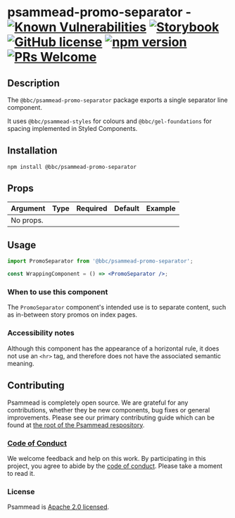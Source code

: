 # psammead-promo-separator - [![Known Vulnerabilities](https://snyk.io/test/github/bbc/psammead/badge.svg?targetFile=packages%2Fcomponents%2Fpsammead-promo-separator%2Fpackage.json)](https://snyk.io/test/github/bbc/psammead?targetFile=packages%2Fcomponents%2Fpsammead-promo-separator%2Fpackage.json) [![Storybook](https://raw.githubusercontent.com/storybooks/promo-separator/master/badge/badge-storybook.svg?sanitize=true)](https://bbc.github.io/psammead/?path=/story/promo-separator--default) [![GitHub license](https://img.shields.io/badge/license-Apache%202.0-blue.svg)](https://github.com/bbc/psammead/blob/latest/LICENSE) [![npm version](https://img.shields.io/npm/v/@bbc/psammead-promo-separator.svg)](https://www.npmjs.com/package/@bbc/psammead-promo-separator) [![PRs Welcome](https://img.shields.io/badge/PRs-welcome-brightgreen.svg)](https://github.com/bbc/psammead/blob/latest/CONTRIBUTING.md)

## Description

The `@bbc/psammead-promo-separator` package exports a single separator line component.

It uses `@bbc/psammead-styles` for colours and `@bbc/gel-foundations` for spacing implemented in Styled Components.

## Installation

`npm install @bbc/psammead-promo-separator`

## Props

| Argument  | Type | Required | Default | Example |
| --------- | ---- | -------- | ------- | ------- |
| No props. |      |          |         |         |

## Usage

```jsx
import PromoSeparator from '@bbc/psammead-promo-separator';

const WrappingComponent = () => <PromoSeparator />;
```

### When to use this component

The `PromoSeparator` component's intended use is to separate content, such as in-between story promos on index pages.

<!-- ### When not to use this component -->

### Accessibility notes

Although this component has the appearance of a horizontal rule, it does not use an `<hr>` tag, and therefore does not have the associated semantic meaning.

<!-- ## Roadmap -->

## Contributing

Psammead is completely open source. We are grateful for any contributions, whether they be new components, bug fixes or general improvements. Please see our primary contributing guide which can be found at [the root of the Psammead respository](https://github.com/bbc/psammead/blob/latest/CONTRIBUTING.md).

### [Code of Conduct](https://github.com/bbc/psammead/blob/latest/CODE_OF_CONDUCT.md)

We welcome feedback and help on this work. By participating in this project, you agree to abide by the [code of conduct](https://github.com/bbc/psammead/blob/latest/CODE_OF_CONDUCT.md). Please take a moment to read it.

### License

Psammead is [Apache 2.0 licensed](https://github.com/bbc/psammead/blob/latest/LICENSE).
